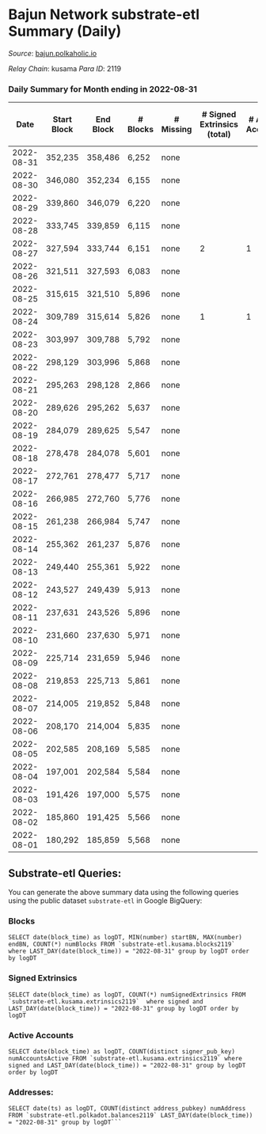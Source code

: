 # Bajun Network substrate-etl Summary (Daily)

_Source_: [bajun.polkaholic.io](https://bajun.polkaholic.io)

*Relay Chain*: kusama
*Para ID*: 2119



### Daily Summary for Month ending in 2022-08-31


| Date | Start Block | End Block | # Blocks | # Missing | # Signed Extrinsics (total) | # Active Accounts | # Addresses with Balances | # Events | # Transfers | # XCM Transfers In | # XCM Transfers Out |
| ---- | ----------- | --------- | -------- | --------- | --------------------------- | ----------------- | ------------------------- | -------- | ----------- | ------------------ | ------------------- |
| 2022-08-31 | 352,235 | 358,486 | 6,252 | none  |  |  | 7 | 12,511 |   |   |   |
| 2022-08-30 | 346,080 | 352,234 | 6,155 | none  |  |  |  | 12,313 |   |   |   |
| 2022-08-29 | 339,860 | 346,079 | 6,220 | none  |  |  |  | 12,444 |   |   |   |
| 2022-08-28 | 333,745 | 339,859 | 6,115 | none  |  |  |  | 12,233 |   |   |   |
| 2022-08-27 | 327,594 | 333,744 | 6,151 | none  | 2 | 1 | 7 | 12,320 | 2  |   |   |
| 2022-08-26 | 321,511 | 327,593 | 6,083 | none  |  |  |  | 12,169 |   |   |   |
| 2022-08-25 | 315,615 | 321,510 | 5,896 | none  |  |  |  | 11,795 |   |   |   |
| 2022-08-24 | 309,789 | 315,614 | 5,826 | none  | 1 | 1 |  | 11,662 | 1  |   |   |
| 2022-08-23 | 303,997 | 309,788 | 5,792 | none  |  |  |  | 11,588 |   |   |   |
| 2022-08-22 | 298,129 | 303,996 | 5,868 | none  |  |  |  | 11,742 |   |   |   |
| 2022-08-21 | 295,263 | 298,128 | 2,866 | none  |  |  |  | 5,733 |   |   |   |
| 2022-08-20 | 289,626 | 295,262 | 5,637 | none  |  |  |  | 11,278 |   |   |   |
| 2022-08-19 | 284,079 | 289,625 | 5,547 | none  |  |  |  | 11,097 |   |   |   |
| 2022-08-18 | 278,478 | 284,078 | 5,601 | none  |  |  |  | 11,205 |   |   |   |
| 2022-08-17 | 272,761 | 278,477 | 5,717 | none  |  |  |  | 11,437 |   |   |   |
| 2022-08-16 | 266,985 | 272,760 | 5,776 | none  |  |  |  | 11,555 |   |   |   |
| 2022-08-15 | 261,238 | 266,984 | 5,747 | none  |  |  |  | 11,497 |   |   |   |
| 2022-08-14 | 255,362 | 261,237 | 5,876 | none  |  |  |  | 11,756 |   |   |   |
| 2022-08-13 | 249,440 | 255,361 | 5,922 | none  |  |  |  | 11,850 |   |   |   |
| 2022-08-12 | 243,527 | 249,439 | 5,913 | none  |  |  |  | 11,829 |   |   |   |
| 2022-08-11 | 237,631 | 243,526 | 5,896 | none  |  |  |  | 11,795 |   |   |   |
| 2022-08-10 | 231,660 | 237,630 | 5,971 | none  |  |  |  | 11,946 |   |   |   |
| 2022-08-09 | 225,714 | 231,659 | 5,946 | none  |  |  |  | 11,895 |   |   |   |
| 2022-08-08 | 219,853 | 225,713 | 5,861 | none  |  |  |  | 11,725 |   |   |   |
| 2022-08-07 | 214,005 | 219,852 | 5,848 | none  |  |  |  | 11,700 |   |   |   |
| 2022-08-06 | 208,170 | 214,004 | 5,835 | none  |  |  |  | 11,673 |   |   |   |
| 2022-08-05 | 202,585 | 208,169 | 5,585 | none  |  |  |  | 11,173 |   |   |   |
| 2022-08-04 | 197,001 | 202,584 | 5,584 | none  |  |  |  | 11,174 |   |   |   |
| 2022-08-03 | 191,426 | 197,000 | 5,575 | none  |  |  |  | 11,153 |   |   |   |
| 2022-08-02 | 185,860 | 191,425 | 5,566 | none  |  |  |  | 11,135 |   |   |   |
| 2022-08-01 | 180,292 | 185,859 | 5,568 | none  |  |  |  | 11,139 |   |   |   |

## Substrate-etl Queries:
You can generate the above summary data using the following queries using the public dataset `substrate-etl` in Google BigQuery:


### Blocks
```
SELECT date(block_time) as logDT, MIN(number) startBN, MAX(number) endBN, COUNT(*) numBlocks FROM `substrate-etl.kusama.blocks2119`  where LAST_DAY(date(block_time)) = "2022-08-31" group by logDT order by logDT
```


### Signed Extrinsics
```
SELECT date(block_time) as logDT, COUNT(*) numSignedExtrinsics FROM `substrate-etl.kusama.extrinsics2119`  where signed and LAST_DAY(date(block_time)) = "2022-08-31" group by logDT order by logDT
```


### Active Accounts
```
SELECT date(block_time) as logDT, COUNT(distinct signer_pub_key) numAccountsActive FROM `substrate-etl.kusama.extrinsics2119` where signed and LAST_DAY(date(block_time)) = "2022-08-31" group by logDT order by logDT
```


### Addresses:
```
SELECT date(ts) as logDT, COUNT(distinct address_pubkey) numAddress FROM `substrate-etl.polkadot.balances2119` LAST_DAY(date(block_time)) = "2022-08-31" group by logDT```


